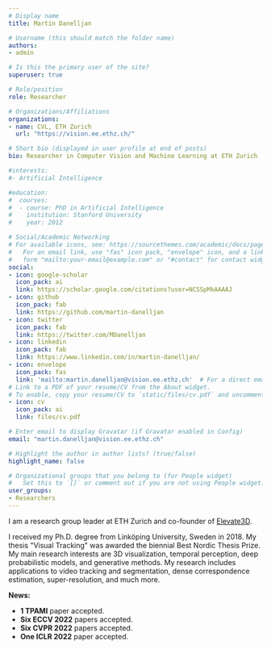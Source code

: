 ```yaml
---
# Display name
title: Martin Danelljan

# Username (this should match the folder name)
authors:
- admin

# Is this the primary user of the site?
superuser: true

# Role/position
role: Researcher

# Organizations/Affiliations
organizations:
- name: CVL, ETH Zurich
  url: "https://vision.ee.ethz.ch/"

# Short bio (displayed in user profile at end of posts)
bio: Researcher in Computer Vision and Machine Learning at ETH Zurich

#interests:
#- Artificial Intelligence

#education:
#  courses:
#  - course: PhD in Artificial Intelligence
#    institution: Stanford University
#    year: 2012

# Social/Academic Networking
# For available icons, see: https://sourcethemes.com/academic/docs/page-builder/#icons
#   For an email link, use "fas" icon pack, "envelope" icon, and a link in the
#   form "mailto:your-email@example.com" or "#contact" for contact widget.
social:
- icon: google-scholar
  icon_pack: ai
  link: https://scholar.google.com/citations?user=NCSSpMkAAAAJ
- icon: github
  icon_pack: fab
  link: https://github.com/martin-danelljan
- icon: twitter
  icon_pack: fab
  link: https://twitter.com/MDanelljan
- icon: linkedin
  icon_pack: fab
  link: https://www.linkedin.com/in/martin-danelljan/
- icon: envelope
  icon_pack: fas
  link: 'mailto:martin.danelljan@vision.ee.ethz.ch'  # For a direct email link, use "mailto:test@example.org".
# Link to a PDF of your resume/CV from the About widget.
# To enable, copy your resume/CV to `static/files/cv.pdf` and uncomment the lines below.
- icon: cv
  icon_pack: ai
  link: files/cv.pdf

# Enter email to display Gravatar (if Gravatar enabled in Config)
email: "martin.danelljan@vision.ee.ethz.ch"

# Highlight the author in author lists? (true/false)
highlight_name: false

# Organizational groups that you belong to (for People widget)
#   Set this to `[]` or comment out if you are not using People widget.
user_groups:
- Researchers
---
```


I am a research group leader at ETH Zurich and co-founder of [Elevate3D](https://elevate3d.ai/). 

I received my Ph.D. degree from Linköping University, Sweden in 2018. My thesis "Visual Tracking" was awarded the biennial Best Nordic Thesis Prize. My main research interests are 3D visualization, temporal perception, deep probabilistic models, and generative methods. My research includes applications to video tracking and segmentation, dense correspondence estimation, super-resolution, and much more. 

**News:**
* **1 TPAMI** paper accepted.
* **Six ECCV 2022** papers accepted.
* **Six CVPR 2022** papers accepted.
* **One ICLR 2022** paper accepted.